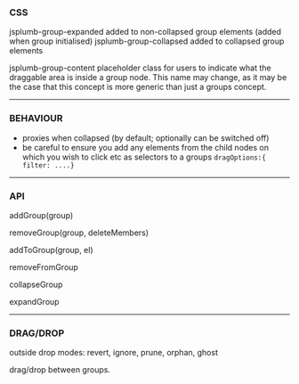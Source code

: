 ### CSS

jsplumb-group-expanded             added to non-collapsed group elements (added when group initialised)
jsplumb-group-collapsed            added to collapsed group elements

jsplumb-group-content              placeholder class for users to indicate what the draggable area is inside a group
                                   node. This name may change, as it may be the case that this concept is more generic than
                                   just a groups concept.
                                   

---

### BEHAVIOUR

- proxies when collapsed (by default; optionally can be switched off)
- be careful to ensure you add any elements from the child nodes on which you wish to click etc as selectors to
a groups `dragOptions:{ filter: ....}`

---

### API

addGroup(group)

removeGroup(group, deleteMembers)

addToGroup(group, el)

removeFromGroup

collapseGroup

expandGroup

---

### DRAG/DROP

outside drop modes: revert, ignore, prune, orphan, ghost

drag/drop between groups.



